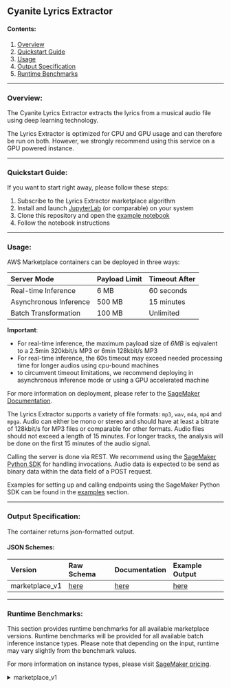 ## Cyanite Lyrics Extractor

#### Contents:
1. [Overview](#overview)
2. [Quickstart Guide](#quickstart)
3. [Usage](#usage)
4. [Output Specification](#outputspec)
5. [Runtime Benchmarks](#runtime)

___
<a name="overview"></a>
### Overview:

The Cyanite Lyrics Extractor extracts the lyrics from a musical audio file using deep learning technology.

The Lyrics Extractor is optimized for CPU and GPU usage and can therefore be run on both. However, we strongly recommend using this service on a GPU powered instance.

___
<a name="quickstart"></a>
### Quickstart Guide:

If you want to start right away, please follow these steps:

1. Subscribe to the Lyrics Extractor marketplace algorithm
2. Install and launch [JupyterLab](https://jupyterlab.readthedocs.io/en/stable/getting_started/installation.html) (or comparable) on your system
3. Clone this repository and open the [example notebook](examples/cyanite-lyrics-extractor-marketplace-example.ipynb)
4. Follow the notebook instructions

___
<a name="usage"></a>
### Usage:

AWS Marketplace containers can be deployed in three ways:

| Server Mode | Payload Limit | Timeout After |
| :------------- | :------------- | :------------- |
| Real-time Inference | 6 MB | 60 seconds |
| Asynchronous Inference | 500 MB | 15 minutes |
| Batch Transformation | 100 MB | Unlimited |

__Important__:
- For real-time inference, the maximum payload size of _6MB_ is eqivalent to a 2.5min 320kbit/s MP3 or 6min 128kbit/s MP3
- For real-time inference, the 60s timeout may exceed needed processing time for longer audios using cpu-bound machines
- to circumvent timeout limitations, we recommend deploying in asynchronous inference mode or using a GPU accelerated machine

For more information on deployment, please refer to the [SageMaker Documentation](https://docs.aws.amazon.com/sagemaker/latest/dg/deploy-model.html).

The Lyrics Extractor supports a variety of file formats: `mp3`, `wav`, `m4a`, `mp4` and `mpga`. Audio can either be mono or stereo and should have at least a bitrate of 128kbit/s for MP3 files or comparable for other formats. Audio files should not exceed a length of 15 minutes. For longer tracks, the analysis will be done on the first 15 minutes of the audio signal.  

Calling the server is done via REST. We recommend using the [SageMaker Python SDK](https://sagemaker.readthedocs.io) for handling invocations.
Audio data is expected to be send as binary data within the data field of a POST request.  

Examples for setting up and calling endpoints using the SageMaker Python SDK can be found in the [examples](examples) section.
___
<a name="outputspec"></a>
### Output Specification:

The container returns json-formatted output.

#### JSON Schemes:

<!--- created with https://github.com/adobe/jsonschema2md --->

| Version | Raw Schema | Documentation | Example Output
| :--- | :--- | :--- | :--- |
| marketplace_v1 | [here](schemes/marketplace_v1/schema/marketplace_v1.schema.json) | [here](schemes/marketplace_v1/documentation/marketplace_v1.md) | [here](schemes/marketplace_v1/example/marketplace_v1_example_output.json) |

___
<a name="runtime"></a>
### Runtime Benchmarks:

This section provides runtime benchmarks for all available marketplace versions. Runtime benchmarks will be provided for all available batch inference instance types. Please note that depending on the input, runtime may vary slightly from the benchmark values. 

For more information on instance types, please visit [SageMaker pricing](https://aws.amazon.com/sagemaker/pricing/). 

<details>
  <summary>marketplace_v1</summary>

Table:
    
- Table colums refer to different lenghts of the input audio file.
    
| Instance Type | 30s | 45s | 60s | 75s | 90s | 105s | 120s | 135s | 150s | 165s | 180s | 210s | 240s | 270s | 300s |
| :--- | :--- | :--- | :--- | :--- | :--- | :--- | :--- | :--- | :--- | :--- | :--- | :--- | :--- | :--- | :--- |
| m5.xlarge (CPU) | 5.7s | 6.7s | 7.8s | 8.6s | 10.1s | 10.7s | 12.0s | 13.2s | 14.3s | 15.4s | 18.0s | 20.6s | 23.3s | 24.7s | 28.3s |
| p2.xlarge (GPU) | 5.5s | 6.0s | 6.1s | 6.7s | 6.8s | 7.1s | 7.3s | 7.4s | 7.6s | 7.8s | 8.7s | 9.7s | 10.0s | 10.7s | 11.2s |

Plot:    
<img src="images/benchmark/benchmark_marketplace_v1.png" alt="benchmark_marketplace_v1" width="50%"/>
</details>

